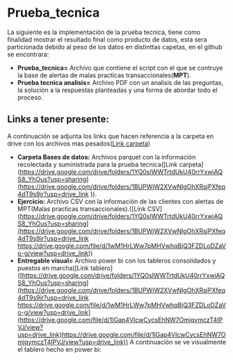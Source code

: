 # Prueba_tecnica
La siguiente es la implementación de la prueba tecnica, tiene como finalidad mostrar el resultado final como producto de datos, esta sera particionada debido al peso de los datos en distinttas capetas, en el github se encontrara:
* **Prueba_tecnica=** Archivo que contiene el script con el que se contruye la base de alertas de malas practicas transaccionales(**MPT**).
* **Prueba tecnica analisis=** Archivo PDF con un analisis de las preguntas, la solución a la respuestas planteadas y una forma de abordar todo el proceso.
## Links a tener presente:
A continuación se adjunta los links que hacen referencia a la carpeta en drive con los archivos mas pesados([Link carpeta](https://drive.google.com/drive/folders/1YQ0sIWWTrtdUkU40rrYxwiAQS8_YhOus?usp=sharing))
* **Carpeta Bases de datos:** Archivos parquet con la información recolectada y suministrada para la prueba tecnica([Link carpeta](https://drive.google.com/drive/folders/1YQ0sIWWTrtdUkU40rrYxwiAQS8_YhOus?usp=sharing](https://drive.google.com/drive/folders/1BUPWjW2XVwNlgOhXRsjPXfeq4dT9s9ir?usp=drive_link )).
* **Ejercicio:** Archivo CSV con la información de las clientes con alertas de MPT(Malas practicas transaccionales).([Link CSV]([https://drive.google.com/drive/folders/1YQ0sIWWTrtdUkU40rrYxwiAQS8_YhOus?usp=sharing](https://drive.google.com/drive/folders/1BUPWjW2XVwNlgOhXRsjPXfeq4dT9s9ir?usp=drive_link ](https://drive.google.com/file/d/1wM1HrLWw7pMHVwhqBjQ3FZDLoDZaVo-g/view?usp=drive_link)https://drive.google.com/file/d/1wM1HrLWw7pMHVwhqBjQ3FZDLoDZaVo-g/view?usp=drive_link))
* **Entregable visual=** Archivo power bi con los tableros consolidados y puestos en marcha([Link tablero]([[https://drive.google.com/drive/folders/1YQ0sIWWTrtdUkU40rrYxwiAQS8_YhOus?usp=sharing](https://drive.google.com/drive/folders/1BUPWjW2XVwNlgOhXRsjPXfeq4dT9s9ir?usp=drive_link ](https://drive.google.com/file/d/1wM1HrLWw7pMHVwhqBjQ3FZDLoDZaVo-g/view?usp=drive_link)https://drive.google.com/file/d/1wM1HrLWw7pMHVwhqBjQ3FZDLoDZaVo-g/view?usp=drive_link](https://drive.google.com/file/d/1lGap4VIcwCycsEhNW7OmjqymczT4IPVJ/view?usp=drive_link)https://drive.google.com/file/d/1lGap4VIcwCycsEhNW7OmjqymczT4IPVJ/view?usp=drive_link))
A continuación se ve visualmente el tablero hecho en power bi:
